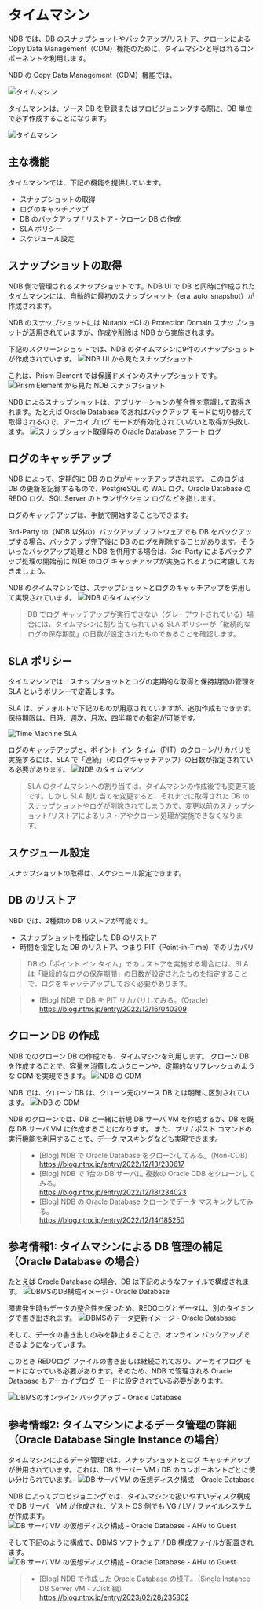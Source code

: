 # タイムマシン

NDB では、DB のスナップショットやバックアップ/リストア、クローンによる Copy Data Management（CDM）機能のために、タイムマシンと呼ばれるコンポーネントを利用します。

NBD の Copy Data Management（CDM）機能では、

![タイムマシン](assets/NDB-CDM/ndb-9.png)

タイムマシンは、ソース DB を登録またはプロビジョニングする際に、DB 単位で必ず作成することになります。

![タイムマシン](assets/NDB-CDM/ndb-31.png)


## 主な機能

タイムマシンでは、下記の機能を提供しています。
- スナップショットの取得
- ログのキャッチアップ
- DB のバックアップ / リストア
‐ クローン DB の作成
- SLA ポリシー
- スケジュール設定


## スナップショットの取得

NDB 側で管理されるスナップショットです。NDB UI で DB と同時に作成されたタイムマシンには、自動的に最初のスナップショット（era_auto_snapshot）が作成されます。

NDB のスナップショットには Nutanix HCI の Protection Domain スナップショットが活用されていますが、作成や削除は NDB から実施されます。

下記のスクリーンショットでは、NDB のタイムマシンに9件のスナップショットが作成されています。
![NDB UI から見たスナップショット](assets/NDB-CDM/ndb-39.png)

これは、Prism Element では保護ドメインのスナップショットです。
![Prism Element から見た NDB スナップショット](assets/NDB-CDM/ndb-40.png)


NDB によるスナップショットは、アプリケーションの整合性を意識して取得されます。たとえば Oracle Database であればバックアップ モードに切り替えて取得されるので、アーカイブログ モードが有効化されていないと取得が失敗します。
![スナップショット取得時の Oracle Database アラート ログ](assets/NDB-CDM/ndb-38.png)


## ログのキャッチアップ

NDB によって、定期的に DB のログがキャッチアップされます。
このログは DB の更新を記録するもので、PostgreSQL の WAL ログ、Oracle Database の REDO ログ、SQL Server のトランザクション ログなどを指します。

ログのキャッチアップは、手動で開始することもできます。

3rd-Party の（NDB 以外の）バックアップ ソフトウェアでも DB をバックアップする場合、バックアップ完了後に DB のログを削除することがあります。そういったバックアップ処理と NDB を併用する場合は、3rd-Party によるバックアップ処理の開始前に NDB のログ キャッチアップが実施されるように考慮しておきましょう。

NDB のタイムマシンでは、スナップショットとログのキャッチアップを併用して実現されています。
![NDB のタイムマシン](assets/NDB-CDM/ndb-33.png)

> DB でログ キャッチアップが実行できない（グレーアウトされている）場合には、タイムマシンに割り当てられている SLA ポリシーが「継続的なログの保存期間」の日数が設定されたものであることを確認します。


## SLA ポリシー

タイムマシンでは、スナップショットとログの定期的な取得と保持期間の管理を SLA というポリシーで定義します。

SLA は、デフォルトで下記のものが用意されていますが、追加作成もできます。保持期限は、日時、週次、月次、四半期での指定が可能です。

![Time Machine SLA](images/tm-sla.png)


ログのキャッチアップと、ポイント イン タイム（PIT）のクローン/リカバリを実施するには、SLA で「連続」（のログキャッチアップ）の日数が指定されている必要があります。
![NDB のタイムマシン](assets/NDB-CDM/ndb-50.png)


> SLA のタイムマシンへの割り当ては、タイムマシンの作成後でも変更可能です。しかし SLA 割り当てを変更すると、それまでに取得された DB のスナップショットやログが削除されてしまうので、変更以前のスナップショット/リストアによるリストアやクローン処理が実施できなくなります。

## スケジュール設定

スナップショットの取得は、スケジュール設定できます。


## DB のリストア

NBD では、2種類の DB リストアが可能です。

- スナップショットを指定した DB のリストア
- 時間を指定した DB のリストア、つまり PIT（Point-in-Time）でのリカバリ

> DB の「ポイント イン タイム」でのリストアを実施する場合には、SLA は「継続的なログの保存期間」の日数が設定されたものを指定することで、ログをキャッチアップしておく必要があります。

> - [Blog] NDB で DB を PIT リカバリしてみる。（Oracle）  
>   https://blog.ntnx.jp/entry/2022/12/16/040309


## クローン DB の作成

NDB でのクローン DB の作成でも、タイムマシンを利用します。
クローン DB を作成することで、容量を消費しないクローンや、定期的なリフレッシュのような CDM を実現できます。
![NDB の CDM](assets/NDB-CDM/ndb-32.png)

NDB では、クローン DB は、クローン元のソース DB とは明確に区別されています。
![NDB の CDM](assets/NDB-CDM/ndb-52.png)

NDB のクローンでは、DB と一緒に新規 DB サーバ VM を作成するか、DB を既存 DB サーバ VM に作成することになります。
また、プリ / ポスト コマンドの実行機能を利用することで、データ マスキングなども実現できます。

> - [Blog] NDB で Oracle Database をクローンしてみる。（Non-CDB）  
>   https://blog.ntnx.jp/entry/2022/12/13/230617
> - [Blog] NDB で 1台の DB サーバに 複数の Oracle CDB をクローンしてみる。  
>   https://blog.ntnx.jp/entry/2022/12/18/234023
> - [Blog] NDB の Oracle Database クローンでデータ マスキングしてみる。  
>   https://blog.ntnx.jp/entry/2022/12/14/185250


## 参考情報1: タイムマシンによる DB 管理の補足（Oracle Database の場合）

たとえば Oracle Database の場合、DB は下記のようなファイルで構成されます。
![DBMSのDB構成イメージ - Oracle Database](assets/NDB-CDM/ndb-23.png)

障害発生時もデータの整合性を保つため、REDOログとデータは、別のタイミングで書き出されます。
![DBMSのデータ更新イメージ - Oracle Database](assets/NDB-CDM/ndb-24.png)

そして、データの書き出しのみを静止することで、オンライン バックアップできるようになっています。

このとき REDOログ ファイルの書き出しは継続されており、アーカイブログ モードになっている必要があります。そのため、NDB で管理される Oracle Database もアーカイブログ モードに設定されている必要があります。

![DBMSのオンライン バックアップ - Oracle Database](assets/NDB-CDM/ndb-25.png)


## 参考情報2: タイムマシンによるデータ管理の詳細（Oracle Database Single Instance の場合）

タイムマシンによるデータ管理では、スナップショットとログ キャッチアップが併用されています。これは、DB サーバー VM / DB のコンポーネントごとに使い分けられています。
![DB サーバ VM の仮想ディスク構成 - Oracle Database](assets/NDB-CDM/ndb-26.png)

NDB によってプロビジョニングでは、タイムマシンで扱いやすいディスク構成で DB サーバ　VM が作成され、ゲスト OS 側でも VG / LV / ファイルシステムが作成ます。
![DB サーバ VM の仮想ディスク構成 - Oracle Database - AHV to Guest](assets/NDB-CDM/ndb-27.png)

そして下記のように構成で、DBMS ソフトウェア / DB 構成ファイルが配置されます。
![DB サーバ VM の仮想ディスク構成 - Oracle Database - AHV to Guest](assets/NDB-CDM/ndb-28.png)

> - [Blog] NDB で作成した Oracle Database の様子。（Single Instance DB Server VM - vDisk 編）    
>   https://blog.ntnx.jp/entry/2023/02/28/235802
